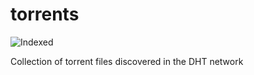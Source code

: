 torrents 
========
![Indexed](https://img.shields.io/badge/indexed-228671-blue)

Collection of torrent files discovered in the DHT network
